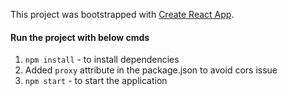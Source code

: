 This project was bootstrapped with [Create React App](https://github.com/facebookincubator/create-react-app).


#### Run the project with below cmds
1. `npm install` - to install dependencies
1.  Added `proxy` attribute in the package.json to avoid cors issue
1.  `npm start` - to start the application
